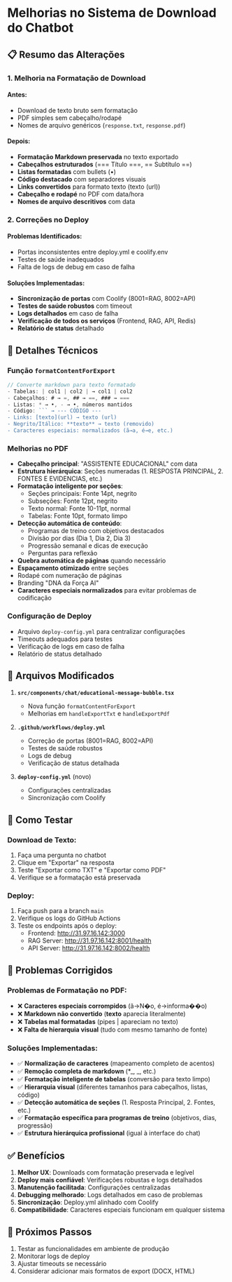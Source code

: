 # Melhorias no Sistema de Download do Chatbot

## 📋 Resumo das Alterações

### 1. **Melhoria na Formatação de Download**

#### **Antes:**

- Download de texto bruto sem formatação
- PDF simples sem cabeçalho/rodapé
- Nomes de arquivo genéricos (`response.txt`, `response.pdf`)

#### **Depois:**

- **Formatação Markdown preservada** no texto exportado
- **Cabeçalhos estruturados** (=== Título ===, == Subtítulo ==)
- **Listas formatadas** com bullets (•)
- **Código destacado** com separadores visuais
- **Links convertidos** para formato texto (texto (url))
- **Cabeçalho e rodapé** no PDF com data/hora
- **Nomes de arquivo descritivos** com data

### 2. **Correções no Deploy**

#### **Problemas Identificados:**

- Portas inconsistentes entre deploy.yml e coolify.env
- Testes de saúde inadequados
- Falta de logs de debug em caso de falha

#### **Soluções Implementadas:**

- **Sincronização de portas** com Coolify (8001=RAG, 8002=API)
- **Testes de saúde robustos** com timeout
- **Logs detalhados** em caso de falha
- **Verificação de todos os serviços** (Frontend, RAG, API, Redis)
- **Relatório de status** detalhado

## 🔧 Detalhes Técnicos

### **Função `formatContentForExport`**

````typescript
// Converte markdown para texto formatado
- Tabelas: | col1 | col2 | → col1 | col2
- Cabeçalhos: # → =, ## → ==, ### → ===
- Listas: * → •, - → •, números mantidos
- Código: ``` → --- CÓDIGO ---
- Links: [texto](url) → texto (url)
- Negrito/Itálico: **texto** → texto (removido)
- Caracteres especiais: normalizados (ã→a, é→e, etc.)
````

### **Melhorias no PDF**

- **Cabeçalho principal**: "ASSISTENTE EDUCACIONAL" com data
- **Estrutura hierárquica**: Seções numeradas (1. RESPOSTA PRINCIPAL, 2. FONTES E EVIDENCIAS, etc.)
- **Formatação inteligente por seções**:
  - Seções principais: Fonte 14pt, negrito
  - Subseções: Fonte 12pt, negrito
  - Texto normal: Fonte 10-11pt, normal
  - Tabelas: Fonte 10pt, formato limpo
- **Detecção automática de conteúdo**:
  - Programas de treino com objetivos destacados
  - Divisão por dias (Dia 1, Dia 2, Dia 3)
  - Progressão semanal e dicas de execução
  - Perguntas para reflexão
- **Quebra automática de páginas** quando necessário
- **Espaçamento otimizado** entre seções
- Rodapé com numeração de páginas
- Branding "DNA da Força AI"
- **Caracteres especiais normalizados** para evitar problemas de codificação

### **Configuração de Deploy**

- Arquivo `deploy-config.yml` para centralizar configurações
- Timeouts adequados para testes
- Verificação de logs em caso de falha
- Relatório de status detalhado

## 📁 Arquivos Modificados

1. **`src/components/chat/educational-message-bubble.tsx`**

   - Nova função `formatContentForExport`
   - Melhorias em `handleExportTxt` e `handleExportPdf`

2. **`.github/workflows/deploy.yml`**

   - Correção de portas (8001=RAG, 8002=API)
   - Testes de saúde robustos
   - Logs de debug
   - Verificação de status detalhada

3. **`deploy-config.yml`** (novo)
   - Configurações centralizadas
   - Sincronização com Coolify

## 🚀 Como Testar

### **Download de Texto:**

1. Faça uma pergunta no chatbot
2. Clique em "Exportar" na resposta
3. Teste "Exportar como TXT" e "Exportar como PDF"
4. Verifique se a formatação está preservada

### **Deploy:**

1. Faça push para a branch `main`
2. Verifique os logs do GitHub Actions
3. Teste os endpoints após o deploy:
   - Frontend: http://31.97.16.142:3000
   - RAG Server: http://31.97.16.142:8001/health
   - API Server: http://31.97.16.142:8002/health

## 🐛 Problemas Corrigidos

### **Problemas de Formatação no PDF:**

- ❌ **Caracteres especiais corrompidos** (ã→N�o, é→informa��o)
- ❌ **Markdown não convertido** (**texto** aparecia literalmente)
- ❌ **Tabelas mal formatadas** (pipes | apareciam no texto)
- ❌ **Falta de hierarquia visual** (tudo com mesmo tamanho de fonte)

### **Soluções Implementadas:**

- ✅ **Normalização de caracteres** (mapeamento completo de acentos)
- ✅ **Remoção completa de markdown** (\*_, _, etc.)
- ✅ **Formatação inteligente de tabelas** (conversão para texto limpo)
- ✅ **Hierarquia visual** (diferentes tamanhos para cabeçalhos, listas, código)
- ✅ **Detecção automática de seções** (1. Resposta Principal, 2. Fontes, etc.)
- ✅ **Formatação específica para programas de treino** (objetivos, dias, progressão)
- ✅ **Estrutura hierárquica profissional** (igual à interface do chat)

## ✅ Benefícios

1. **Melhor UX**: Downloads com formatação preservada e legível
2. **Deploy mais confiável**: Verificações robustas e logs detalhados
3. **Manutenção facilitada**: Configurações centralizadas
4. **Debugging melhorado**: Logs detalhados em caso de problemas
5. **Sincronização**: Deploy.yml alinhado com Coolify
6. **Compatibilidade**: Caracteres especiais funcionam em qualquer sistema

## 🔄 Próximos Passos

1. Testar as funcionalidades em ambiente de produção
2. Monitorar logs de deploy
3. Ajustar timeouts se necessário
4. Considerar adicionar mais formatos de export (DOCX, HTML)
